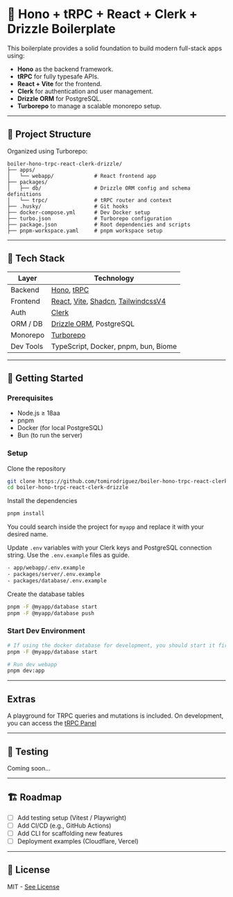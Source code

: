 # 🚀 Hono + tRPC + React + Clerk + Drizzle Boilerplate

This boilerplate provides a solid foundation to build modern full-stack apps using:

- **Hono** as the backend framework.
- **tRPC** for fully typesafe APIs.
- **React + Vite** for the frontend.
- **Clerk** for authentication and user management.
- **Drizzle ORM** for PostgreSQL.
- **Turborepo** to manage a scalable monorepo setup.

---

## 📁 Project Structure

Organized using Turborepo:

```
boiler-hono-trpc-react-clerk-drizzle/
├── apps/
│   └── webapp/             # React frontend app
├── packages/
│   ├── db/                 # Drizzle ORM config and schema definitions
│   └── trpc/               # tRPC router and context
├── .husky/                 # Git hooks
├── docker-compose.yml      # Dev Docker setup
├── turbo.json              # Turborepo configuration
├── package.json            # Root dependencies and scripts
├── pnpm-workspace.yaml     # pnpm workspace setup
```

---

## 🧰 Tech Stack

| Layer        | Technology |
|-------------|------------|
| Backend      | [Hono](https://hono.dev), [tRPC](https://trpc.io) |
| Frontend     | [React](https://react.dev), [Vite](https://vitejs.dev), [Shadcn](https://ui.shadcn.com/), [TailwindcssV4](https://tailwindcss.com/) |
| Auth         | [Clerk](https://clerk.com) |
| ORM / DB     | [Drizzle ORM](https://orm.drizzle.team), PostgreSQL |
| Monorepo     | [Turborepo](https://turbo.build/repo) |
| Dev Tools    | TypeScript, Docker, pnpm, bun, Biome |

---

## 🚀 Getting Started

### Prerequisites

- Node.js ≥ 18aa
- pnpm
- Docker (for local PostgreSQL)
- Bun (to run the server)

### Setup

Clone the repository

```bash
git clone https://github.com/tomirodriguez/boiler-hono-trpc-react-clerk-drizzle.git
cd boiler-hono-trpc-react-clerk-drizzle
```

Install the dependencies

```bash
pnpm install
```

You could search inside the project for `myapp` and replace it with your desired name.

Update `.env` variables with your Clerk keys and PostgreSQL connection string. Use the `.env.example` files as guide.

```bash
- app/webapp/.env.example
- packages/server/.env.example
- packages/database/.env.example
```

Create the database tables

```bash
pnpm -F @myapp/database start
pnpm -F @myapp/database push
```

### Start Dev Environment

```bash
# If using the docker database for development, you should start it first
pnpm -F @myapp/database start

# Run dev webapp
pnpm dev:app
```

---

## Extras

A playground for TRPC queries and mutations is included. On development, you can access the [tRPC Panel](Http://localhost:8787/api/trpc/panel)

---

## 🧪 Testing

Coming soon...

---

## 🏗️ Roadmap

- [ ] Add testing setup (Vitest / Playwright)
- [ ] Add CI/CD (e.g., GitHub Actions)
- [ ] Add CLI for scaffolding new features
- [ ] Deployment examples (Cloudflare, Vercel)

---

## 📄 License

MIT - [See License](https://opensource.org/license/mit)
